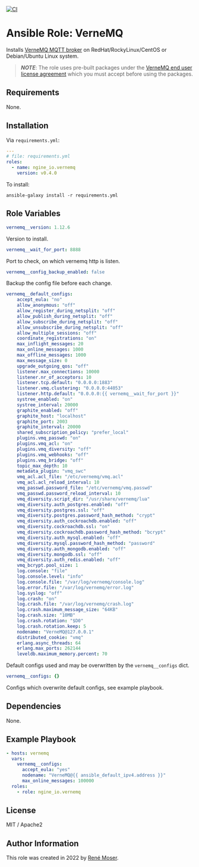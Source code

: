 [![CI](https://github.com/ngine-io/ansible-role-vernemq/actions/workflows/ci.yml/badge.svg)](https://github.com/ngine-io/ansible-role-vernemq/actions/workflows/ci.yml)

# Ansible Role: VerneMQ

Installs [VerneMQ MQTT broker](https://vernemq.com) on RedHat/RockyLinux/CentOS or Debian/Ubuntu Linux system.

> ***NOTE***: The role uses pre-built packages under the [VerneMQ end user license agreement](https://vernemq.com/end-user-license-agreement/) which you must accept before using the packages.

## Requirements

None.

## Installation

Via `requirements.yml`:

```yaml
---
# file: requirements.yml
roles:
  - name: ngine_io.vernemq
    version: v0.4.0
```

To install:

```
ansible-galaxy install -r requirements.yml
```

## Role Variables

```yaml
vernemq__version: 1.12.6
```
Version to install.

```yaml
vernemq__wait_for_port: 8888
```
Port to check, on which vernemq http is listen.

```yaml
vernemq__config_backup_enabled: false
```
Backup the config file before each change.

```yaml
vernemq__default_configs:
    accept_eula: "no"
    allow_anonymous: "off"
    allow_register_during_netsplit: "off"
    allow_publish_during_netsplit: "off"
    allow_subscribe_during_netsplit: "off"
    allow_unsubscribe_during_netsplit: "off"
    allow_multiple_sessions: "off"
    coordinate_registrations: "on"
    max_inflight_messages: 20
    max_online_messages: 1000
    max_offline_messages: 1000
    max_message_size: 0
    upgrade_outgoing_qos: "off"
    listener.max_connections: 10000
    listener.nr_of_acceptors: 10
    listener.tcp.default: "0.0.0.0:1883"
    listener.vmq.clustering: "0.0.0.0:44053"
    listener.http.default: "0.0.0.0:{{ vernemq__wait_for_port }}"
    systree_enabled: "on"
    systree_interval: 20000
    graphite_enabled: "off"
    graphite_host: "localhost"
    graphite_port: 2003
    graphite_interval: 20000
    shared_subscription_policy: "prefer_local"
    plugins.vmq_passwd: "on"
    plugins.vmq_acl: "on"
    plugins.vmq_diversity: "off"
    plugins.vmq_webhooks: "off"
    plugins.vmq_bridge: "off"
    topic_max_depth: 10
    metadata_plugin: "vmq_swc"
    vmq_acl.acl_file: "/etc/vernemq/vmq.acl"
    vmq_acl.acl_reload_interval: 10
    vmq_passwd.password_file: "/etc/vernemq/vmq.passwd"
    vmq_passwd.password_reload_interval: 10
    vmq_diversity.script_dir: "/usr/share/vernemq/lua"
    vmq_diversity.auth_postgres.enabled: "off"
    vmq_diversity.postgres.ssl: "off"
    vmq_diversity.postgres.password_hash_method: "crypt"
    vmq_diversity.auth_cockroachdb.enabled: "off"
    vmq_diversity.cockroachdb.ssl: "on"
    vmq_diversity.cockroachdb.password_hash_method: "bcrypt"
    vmq_diversity.auth_mysql.enabled: "off"
    vmq_diversity.mysql.password_hash_method: "password"
    vmq_diversity.auth_mongodb.enabled: "off"
    vmq_diversity.mongodb.ssl: "off"
    vmq_diversity.auth_redis.enabled: "off"
    vmq_bcrypt.pool_size: 1
    log.console: "file"
    log.console.level: "info"
    log.console.file: "/var/log/vernemq/console.log"
    log.error.file: "/var/log/vernemq/error.log"
    log.syslog: "off"
    log.crash: "on"
    log.crash.file: "/var/log/vernemq/crash.log"
    log.crash.maximum_message_size: "64KB"
    log.crash.size: "10MB"
    log.crash.rotation: "$D0"
    log.crash.rotation.keep: 5
    nodename: "VerneMQ@127.0.0.1"
    distributed_cookie: "vmq"
    erlang.async_threads: 64
    erlang.max_ports: 262144
    leveldb.maximum_memory.percent: 70
```
Default configs used and may be overwritten by the `vernemq__configs` dict.

```yaml
vernemq__configs: {}
```
Configs which overwrite default configs, see example playbook.

## Dependencies

None.

## Example Playbook

```yaml
- hosts: vernemq
  vars:
    vernemq__configs:
      accept_eula: "yes"
      nodename: "VerneMQ@{{ ansible_default_ipv4.address }}"
      max_online_messages: 100000
  roles:
    - role: ngine_io.vernemq
```

## License

MIT / Apache2

## Author Information

This role was created in 2022 by [René Moser](https://renemoser.net).
